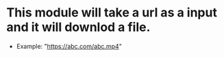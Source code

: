 # This module will take a url as a input and it will downlod a file.
- Example: "https://abc.com/abc.mp4"